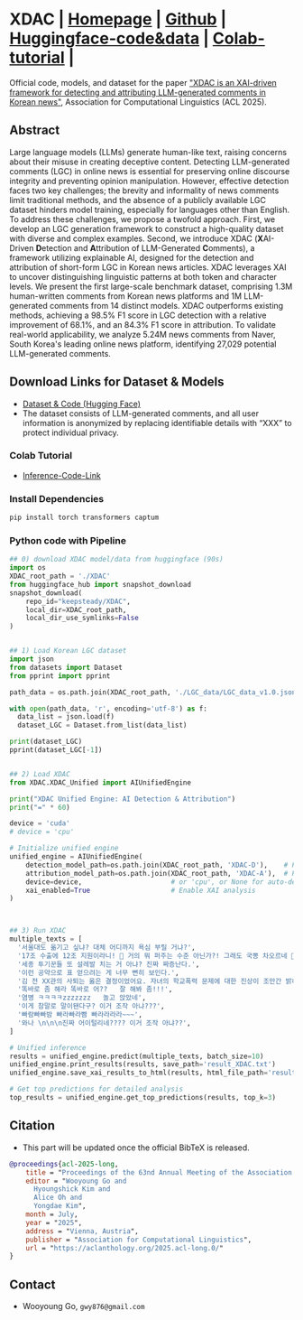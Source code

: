 # XDAC | [Homepage](https://www.bllossom.ai/) | [Github](https://github.com/airobotlab/XDAC) | [Huggingface-code&data](https://huggingface.co/keepsteady/XDAC) | [Colab-tutorial](https://colab.research.google.com/drive/1n-JjAhUFIIFNYuBCHqxbdaJyyx93yXpK?usp=sharing) |

Official code, models, and dataset for the paper ["XDAC is an XAI-driven framework for detecting and attributing LLM-generated comments in Korean news"](https://arxiv.org/abs/2411.04822), Association for Computational Linguistics (ACL 2025).

## Abstract
Large language models (LLMs) generate human-like text, raising concerns about their misuse in creating deceptive content. Detecting LLM-generated comments (LGC) in online news is essential for preserving online discourse integrity and preventing opinion manipulation. However, effective detection faces two key challenges; the brevity and informality of news comments limit traditional methods, and the absence of a publicly available LGC dataset hinders model training, especially for languages other than English. To address these challenges, we propose a twofold approach. First, we develop an LGC generation framework to construct a high-quality dataset with diverse and complex examples. Second, we introduce XDAC (**X**AI-Driven **D**etection and **A**ttribution of LLM-Generated **C**omments), a framework utilizing explainable AI, designed for the detection and attribution of short-form LGC in Korean news articles. XDAC leverages XAI to uncover distinguishing linguistic patterns at both token and character levels. We present the first large-scale benchmark dataset, comprising 1.3M human-written comments from Korean news platforms and 1M LLM-generated comments from 14 distinct models. XDAC outperforms existing methods, achieving a 98.5\% F1 score in LGC detection with a relative improvement of 68.1\%, and an 84.3\% F1 score in attribution. To validate real-world applicability, we analyze 5.24M news comments from Naver, South Korea's leading online news platform, identifying 27,029 potential LLM-generated comments.


## Download Links for Dataset & Models
- [Dataset & Code (Hugging Face)](https://huggingface.co/keepsteady/XDAC)
- The dataset consists of LLM-generated comments, and all user information is anonymized by replacing identifiable details with “XXX” to protect individual privacy.

### Colab Tutorial
 - [Inference-Code-Link](https://colab.research.google.com/drive/1n-JjAhUFIIFNYuBCHqxbdaJyyx93yXpK?usp=sharing)

### Install Dependencies
```bash
pip install torch transformers captum
```

### Python code with Pipeline
```python
## 0) download XDAC model/data from huggingface (90s)
import os
XDAC_root_path = './XDAC'
from huggingface_hub import snapshot_download
snapshot_download(
    repo_id="keepsteady/XDAC",
    local_dir=XDAC_root_path,
    local_dir_use_symlinks=False
)


## 1) Load Korean LGC dataset
import json
from datasets import Dataset
from pprint import pprint

path_data = os.path.join(XDAC_root_path, './LGC_data/LGC_data_v1.0.json')

with open(path_data, 'r', encoding='utf-8') as f:
  data_list = json.load(f)
  dataset_LGC = Dataset.from_list(data_list)

print(dataset_LGC)
pprint(dataset_LGC[-1])


## 2) Load XDAC
from XDAC.XDAC_Unified import AIUnifiedEngine

print("XDAC Unified Engine: AI Detection & Attribution")
print("=" * 60)

device = 'cuda'
# device = 'cpu'

# Initialize unified engine
unified_engine = AIUnifiedEngine(
    detection_model_path=os.path.join(XDAC_root_path, 'XDAC-D'),    # Path to XDAC-D model
    attribution_model_path=os.path.join(XDAC_root_path, 'XDAC-A'),  # Path to XDAC-A model
    device=device,                      # or 'cpu', or None for auto-detection
    xai_enabled=True                    # Enable XAI analysis
)



## 3) Run XDAC
multiple_texts = [
  '서울대도 옮기고 싶냐? 대체 어디까지 욕심 부릴 거냐?',
  '17조 수출에 12조 지원이라니! 🤔 거의 뭐 퍼주는 수준 아닌가?! 그래도 국뽕 차오르네 🤣',
  '세종 투기꾼들 또 설레발 치는 거 아냐? 진짜 짜증난다.',
  '이런 공약으로 표 얻으려는 게 너무 뻔히 보인다.',
  '김 전 XX관의 사퇴는 옳은 결정이었어요. 자녀의 학교폭력 문제에 대한 진상이 조만간 밝혀지길 바라요.',
  '똑바로 좀 해라 똑바로 어??   잘 해봐 좀!!!',
  '염병 ㅋㅋㅋㅋzzzzzzz   놀고 앉았네',
  '이게 참말로 말이됀다구? 이거 조작 아냐???',
  '빠람빠빠밤 빠라빠라빰 빠라라라라~~~',
  '와나 \n\n\n진짜 어이털리네???? 이거 조작 아냐??',
]

# Unified inference
results = unified_engine.predict(multiple_texts, batch_size=10)
unified_engine.print_results(results, save_path='result_XDAC.txt')
unified_engine.save_xai_results_to_html(results, html_file_path='result_XDAC.html')

# Get top predictions for detailed analysis
top_results = unified_engine.get_top_predictions(results, top_k=3)
```

## Citation
- This part will be updated once the official BibTeX is released.
```bibtex
@proceedings{acl-2025-long,
    title = "Proceedings of the 63nd Annual Meeting of the Association for Computational Linguistics (Volume 1: Long Papers)",
    editor = "Wooyoung Go and
      Hyoungshick Kim and
      Alice Oh and
      Yongdae Kim",
    month = July,
    year = "2025",
    address = "Vienna, Austria",
    publisher = "Association for Computational Linguistics",
    url = "https://aclanthology.org/2025.acl-long.0/"
}
```

## Contact
 - Wooyoung Go, `gwy876@gmail.com`
